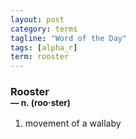 ```yaml
---
layout: post
category: terms
tagline: "Word of the Day"
tags: [alpha_r]
term: rooster
---
```


<h3>Rooster<br/> <small>&mdash; n. (roo<span>&middot;</span>ster)</small></h3>
<p><ol>
<li>movement of a wallaby</li>
</ol></p>
